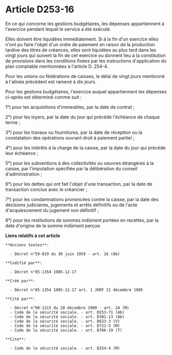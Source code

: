 # Article D253-16

En ce qui concerne les gestions budgétaires, les dépenses appartiennent à l'exercice pendant lequel le service a été
exécuté. 

Elles doivent être liquidées immédiatement. Si à la fin d'un exercice elles n'ont pu faire l'objet d'un ordre de paiement en
raison de la production tardive des titres de créances, elles sont liquidées au plus tard dans les vingt jours qui suivent la
fin de cet exercice ou donnent lieu à la constitution de provisions dans les conditions fixées par les instructions
d'application du plan comptable mentionnées à l'article D. 254-4. 

Pour les unions ou fédérations de caisses, le délai de vingt jours mentionné à l'alinéa précédent est ramené à dix jours. 

Pour les gestions budgétaires, l'exercice auquel appartiennent les dépenses ci-après est déterminé comme suit : 

1°) pour les acquisitions d'immeubles, par la date de contrat ; 

2°) pour les loyers, par la date du jour qui précède l'échéance de chaque terme ; 

3°) pour les travaux ou fournitures, par la date de réception ou la constatation des opérations ouvrant droit à paiement
partiel ; 

4°) pour les intérêts à la charge de la caisse, par la date du jour qui précède leur échéance ; 

5°) pour les subventions à des collectivités ou oeuvres étrangères à la caisse, par l'imputation spécifiée par la
délibération du conseil d'administration ; 

6°) pour les dettes qui ont fait l'objet d'une transaction, par la date de transaction conclue avec le créancier ; 

7°) pour les condamnations prononcées contre la caisse, par la date des décisions judiciaires, jugements et arrêts définitifs
ou de l'acte d'acquiescement du jugement non définitif ; 

8°) pour les restitutions de sommes indûment portées en recettes, par la date d'origine de la somme indûment perçue.

**Liens relatifs à cet article**

	**Anciens textes**:

	  - Décret n°59-819 du 30 juin 1959 - art. 16 (Ab)

	**Codifié par**:

	  - Décret n°85-1354 1985-12-17

	**Créé par**:

	  - Décret n°85-1354 1985-12-17 art. 1 JORF 21 décembre 1985

	**Cité par**:

	  - Décret n°90-1215 du 20 décembre 1990 - art. 24 (M)
	  - Code de la sécurité sociale. - art. D253-71 (Ab)
	  - Code de la sécurité sociale. - art. D381-13 (Ab)
	  - Code de la sécurité sociale. - art. D623-3 (V)
	  - Code de la sécurité sociale. - art. D721-5 (M)
	  - Code de la sécurité sociale. - art. D766-19 (T)

	**Cite**:

	  - Code de la sécurité sociale. - art. D254-4 (M)
